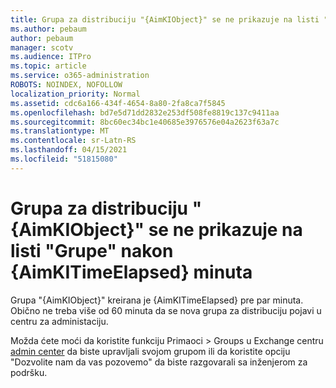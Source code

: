 ```yaml
---
title: Grupa za distribuciju "{AimKIObject}" se ne prikazuje na listi "Grupe" nakon {AimKITimeElapsed} minuta
ms.author: pebaum
author: pebaum
manager: scotv
ms.audience: ITPro
ms.topic: article
ms.service: o365-administration
ROBOTS: NOINDEX, NOFOLLOW
localization_priority: Normal
ms.assetid: cdc6a166-434f-4654-8a80-2fa8ca7f5845
ms.openlocfilehash: bd7e5d71dd2832e253df508fe8819c137c9411aa
ms.sourcegitcommit: 8bc60ec34bc1e40685e3976576e04a2623f63a7c
ms.translationtype: MT
ms.contentlocale: sr-Latn-RS
ms.lasthandoff: 04/15/2021
ms.locfileid: "51815080"
---
```

# <a name="distribution-group-aimkiobject-not-showing-in-groups-list-after-aimkitimeelapsed-minutes"></a>Grupa za distribuciju "{AimKIObject}" se ne prikazuje na listi "Grupe" nakon {AimKITimeElapsed} minuta

Grupa "{AimKIObject}" kreirana je {AimKITimeElapsed} pre par minuta. Obično ne treba više od 60 minuta da se nova grupa za distribuciju pojavi u centru za administaciju.
  
Možda ćete moći da koristite funkciju Primaoci > Groups u Exchange centru [admin center](https://outlook.office365.com/ecp/?rfr=Admin_o365&amp;exsvurl=1&amp;mkt=en-US.aspx) da biste upravljali svojom grupom ili da koristite opciju "Dozvolite nam da vas pozovemo" da biste razgovarali sa inženjerom za podršku. 
  
